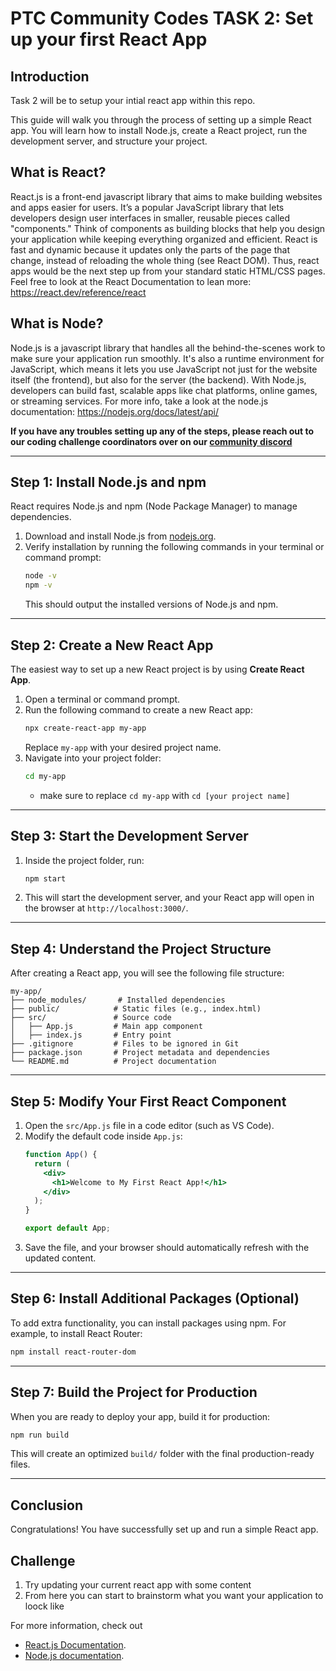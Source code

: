 # PTC Community Codes TASK 2: Set up your first React App

## Introduction
Task 2 will be to setup your intial react app within this repo.

This guide will walk you through the process of setting up a simple React app. You will learn how to install Node.js, create a React project, run the development server, and structure your project.

## What is React?
React.js is a front-end javascript library that aims to make building websites and apps easier for users. It’s a popular JavaScript library that lets developers design user interfaces in smaller, reusable pieces called "components." Think of components as building blocks that help you design your application while keeping everything organized and efficient. React is fast and dynamic because it updates only the parts of the page that change, instead of reloading the whole thing (see React DOM). Thus, react apps would be the next step up from your standard static HTML/CSS pages. Feel free to look at the React Documentation to lean more: https://react.dev/reference/react

## What is Node?
Node.js is a javascript library that handles all the behind-the-scenes work to make sure your application run smoothly. It's also a runtime environment for JavaScript, which means it lets you use JavaScript not just for the website itself (the frontend), but also for the server (the backend). With Node.js, developers can build fast, scalable apps like chat platforms, online games, or streaming services. For more info, take a look at the node.js documentation: https://nodejs.org/docs/latest/api/


**If you have any troubles setting up any of the steps, please reach out to our coding challenge coordinators over on our [community discord](https://discord.gg/cbSdUCHCKK)**

---

## Step 1: Install Node.js and npm
React requires Node.js and npm (Node Package Manager) to manage dependencies.

1. Download and install Node.js from [nodejs.org](https://nodejs.org/).
2. Verify installation by running the following commands in your terminal or command prompt:
   ```sh
   node -v
   npm -v
   ```
   This should output the installed versions of Node.js and npm.

---

## Step 2: Create a New React App
The easiest way to set up a new React project is by using **Create React App**.

1. Open a terminal or command prompt.
2. Run the following command to create a new React app:
   ```sh
   npx create-react-app my-app
   ```
   Replace `my-app` with your desired project name.
3. Navigate into your project folder:
   ```sh
   cd my-app
   ```
   - make sure to replace `cd my-app` with `cd [your project name]`
---

## Step 3: Start the Development Server
1. Inside the project folder, run:
   ```sh
   npm start
   ```
2. This will start the development server, and your React app will open in the browser at `http://localhost:3000/`.

---

## Step 4: Understand the Project Structure
After creating a React app, you will see the following file structure:
```
my-app/
├── node_modules/       # Installed dependencies
├── public/            # Static files (e.g., index.html)
├── src/               # Source code
│   ├── App.js         # Main app component
│   ├── index.js       # Entry point
├── .gitignore         # Files to be ignored in Git
├── package.json       # Project metadata and dependencies
└── README.md          # Project documentation
```

---

## Step 5: Modify Your First React Component
1. Open the `src/App.js` file in a code editor (such as VS Code).
2. Modify the default code inside `App.js`:
   ```jsx
   function App() {
     return (
       <div>
         <h1>Welcome to My First React App!</h1>
       </div>
     );
   }

   export default App;
   ```
3. Save the file, and your browser should automatically refresh with the updated content.

---

## Step 6: Install Additional Packages (Optional)
To add extra functionality, you can install packages using npm. For example, to install React Router:
```sh
npm install react-router-dom
```

---

## Step 7: Build the Project for Production
When you are ready to deploy your app, build it for production:
```sh
npm run build
```
This will create an optimized `build/` folder with the final production-ready files.

---

## Conclusion
Congratulations! You have successfully set up and run a simple React app. 

## Challenge
1. Try updating your current react app with some content
2. From here you can start to brainstorm what you want your application to loock like

For more information, check out
- [React.js Documentation](https://reactjs.org/docs/getting-started.html).
- [Node.js documentation](https://nodejs.org/docs/latest/api/).
